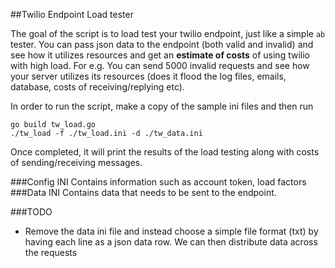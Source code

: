 ##Twilio Endpoint Load tester

The goal of the script is to load test your twilio endpoint, just like a simple `ab` tester.
You can pass json data to the endpoint (both valid and invalid) and see how it utilizes resources and get an **estimate of costs** of using twilio with high load. 
For e.g. You can send 5000 invalid requests and see how your server utilizes its resources (does it flood the log files, emails, database, costs of receiving/replying etc).


In order to run the script, make a copy of the sample ini files and then run

```
go build tw_load.go
./tw_load -f ./tw_load.ini -d ./tw_data.ini
```

Once completed, it will print the results of the load testing along with costs of sending/receiving messages.

###Config INI
Contains information such as account token, load factors
###Data INI
Contains data that needs to be sent to the endpoint. 

###TODO
- Remove the data ini file and instead choose a simple file format (txt) by having each line as a json data row. We can then distribute data across the requests